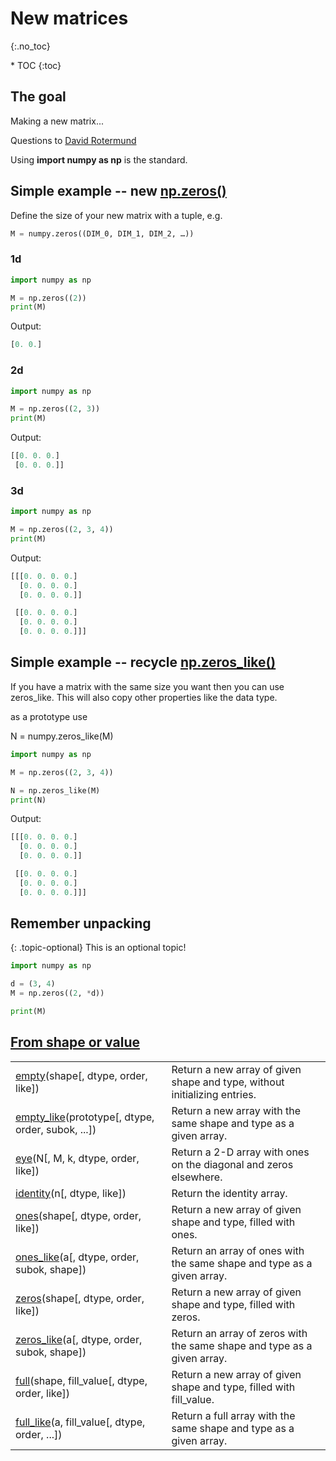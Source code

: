 # New matrices 
{:.no_toc}

<nav markdown="1" class="toc-class">
* TOC
{:toc}
</nav>

## The goal

Making a new matrix...

Questions to [David Rotermund](mailto:davrot@uni-bremen.de)

Using **import numpy as np** is the standard. 

## Simple example -- new [np.zeros()](https://numpy.org/doc/stable/reference/generated/numpy.zeros.html)

Define the size of your new matrix with a tuple, e.g.​

```python
M = numpy.zeros((DIM_0, DIM_1, DIM_2, …))​
```

### 1d

```python
import numpy as np

M = np.zeros((2))
print(M)
```

Output:

```python
[0. 0.]
```

### 2d

```python
import numpy as np

M = np.zeros((2, 3))
print(M)
```

Output:

```python
[[0. 0. 0.]
 [0. 0. 0.]]
```

### 3d

```python
import numpy as np

M = np.zeros((2, 3, 4))
print(M)
```

Output:

```python
[[[0. 0. 0. 0.]
  [0. 0. 0. 0.]
  [0. 0. 0. 0.]]

 [[0. 0. 0. 0.]
  [0. 0. 0. 0.]
  [0. 0. 0. 0.]]]
```

## Simple example -- recycle [np.zeros_like()](https://numpy.org/doc/stable/reference/generated/numpy.zeros_like.html)

If you have a matrix with the same size ​you want then you can use zeros_like. This will also copy other properties like the data type.

as a prototype use​

N = numpy.zeros_like(M) ​

```python
import numpy as np

M = np.zeros((2, 3, 4))

N = np.zeros_like(M)
print(N)
```

Output:

```python
[[[0. 0. 0. 0.]
  [0. 0. 0. 0.]
  [0. 0. 0. 0.]]

 [[0. 0. 0. 0.]
  [0. 0. 0. 0.]
  [0. 0. 0. 0.]]]
```

## Remember unpacking

{: .topic-optional}
This is an optional topic!

```python
import numpy as np

d = (3, 4)
M = np.zeros((2, *d))

print(M)
```

## [From shape or value](https://numpy.org/doc/stable/reference/routines.array-creation.html#from-shape-or-value)

|||
|---|---|
|[empty](https://numpy.org/doc/stable/reference/generated/numpy.empty.html#numpy.empty)(shape[, dtype, order, like])|Return a new array of given shape and type, without initializing entries.|
|[empty_like](https://numpy.org/doc/stable/reference/generated/numpy.empty_like.html#numpy.empty_like)(prototype[, dtype, order, subok, ...])|Return a new array with the same shape and type as a given array.|
|[eye](https://numpy.org/doc/stable/reference/generated/numpy.eye.html#numpy.eye)(N[, M, k, dtype, order, like])|Return a 2-D array with ones on the diagonal and zeros elsewhere.|
|[identity](https://numpy.org/doc/stable/reference/generated/numpy.identity.html#numpy.identity)(n[, dtype, like])|Return the identity array.|
|[ones](https://numpy.org/doc/stable/reference/generated/numpy.ones.html#numpy.ones)(shape[, dtype, order, like])|Return a new array of given shape and type, filled with ones.|
|[ones_like](https://numpy.org/doc/stable/reference/generated/numpy.ones_like.html#numpy.ones_like)(a[, dtype, order, subok, shape])|Return an array of ones with the same shape and type as a given array.|
|[zeros](https://numpy.org/doc/stable/reference/generated/numpy.zeros.html#numpy.zeros)(shape[, dtype, order, like])|Return a new array of given shape and type, filled with zeros.|
|[zeros_like](https://numpy.org/doc/stable/reference/generated/numpy.zeros_like.html#numpy.zeros_like)(a[, dtype, order, subok, shape])|Return an array of zeros with the same shape and type as a given array.|
|[full](https://numpy.org/doc/stable/reference/generated/numpy.full.html#numpy.full)(shape, fill_value[, dtype, order, like])|Return a new array of given shape and type, filled with fill_value.|
|[full_like](https://numpy.org/doc/stable/reference/generated/numpy.full_like.html#numpy.full_like)(a, fill_value[, dtype, order, ...])|Return a full array with the same shape and type as a given array.|
